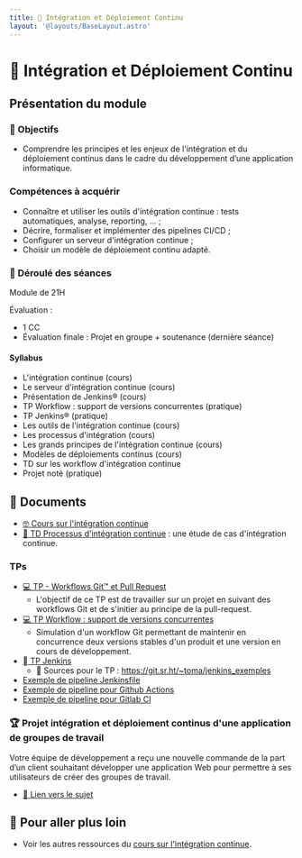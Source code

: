 ```yaml
---
title: 󱃾 Intégration et Déploiement Continu
layout: '@layouts/BaseLayout.astro'
---
```


#  Intégration et Déploiement Continu

## Présentation du module

### 🎯 Objectifs

- Comprendre les principes et les enjeux de l'intégration et du déploiement continus dans le cadre du développement d’une application informatique.

### Compétences à acquérir

- Connaître et utiliser les outils d'intégration continue : tests automatiques, analyse, reporting, ... ;
- Décrire, formaliser et implémenter des pipelines CI/CD ;
- Configurer un serveur d'intégration continue ;
- Choisir un modèle de déploiement continu adapté.

### 📅 Déroulé des séances

Module de 21H

Évaluation :

- 1 CC
- Évaluation finale : Projet en groupe + soutenance (dernière séance)

#### Syllabus

- L'intégration continue (cours)
- Le serveur d'intégration continue (cours)
- Présentation de Jenkins® (cours)
- TP Workflow : support de versions concurrentes (pratique)
- TP Jenkins® (pratique)
- Les outils de l'intégration continue (cours)
- Les processus d'intégration (cours)
- Les grands principes de l'intégration continue (cours)
- Modèles de déploiements continus (cours)
- TD sur les workflow d'intégration continue
- Projet noté (pratique)

## 📑 Documents

- [🤓 Cours sur l'intégration continue ](/ci/cours)
- [📝 TD Processus d'intégration continue](/ci/td_process_ci) : une étude de cas d'intégration continue.

### TPs

- [💻 TP - Workflows Git™ et Pull Request](/git/tp-workflows-pr)
  - L'objectif de ce TP est de travailler sur un projet en suivant des workflows Git et de s'initier au principe de la pull-request.
- [💻 TP Workflow : support de versions concurrentes](/ci/td_workflow_versions_concurrentes)
  - Simulation d'un workflow Git permettant de maintenir en concurrence deux versions stables d'un produit et une version en cours de développement.
- [ TP Jenkins](/jenkins/tp-full)
  -  Sources pour le TP : <https://git.sr.ht/~toma/jenkins_exemples>
- [Exemple de pipeline Jenkinsfile](/ci/exemple-jenkinsfile)
- [Exemple de pipeline pour Github Actions](/ci/exemple-github-actions)
- [Exemple de pipeline pour Gitlab CI](/ci/exemple-gitlab-ci)

### 🏆 Projet intégration et déploiement continus d'une application de groupes de travail

Votre équipe de développement a reçu une nouvelle commande de la part d’un client souhaitant développer une application Web pour permettre à ses utilisateurs de créer des groupes de travail.

- [📄 Lien vers le sujet](/ci/projet_groupes_utilisateurs_ci)

## 🚀 Pour aller plus loin

- Voir les autres ressources du [cours sur l'intégration continue](/ci).

